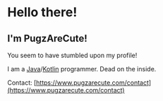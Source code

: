 # Hello there!

## I'm PugzAreCute!

You seem to have stumbled upon my profile!

I am a [Java](https://java.com/)/[Kotlin](https://kotlinlang.org/) programmer.
Dead on the inside.

Contact: [https://www.pugzarecute.com/contact](https://www.pugzarecute.com/contact)
